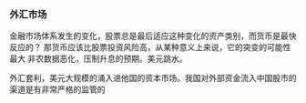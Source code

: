 ### 外汇市场
金融市场体系发生的变化，股票总是最后适应这种变化的资产类别，而货币是最快反应的？
那货币应该比股票投资风险高，从某种意义上来说，它的突变的可能性最大
非农数据恶化，压制升息的预期。美元跳水。

外汇套利，美元大规模的涌入进他国的资本市场。我国对外部资金流入中国股市的渠道是有非常严格的监管的
